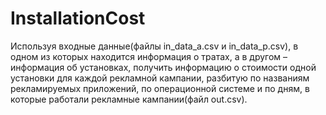 # InstallationCost
Используя входные данные(файлы in_data_a.csv и in_data_p.csv), в одном из которых находится информация о тратах, а в другом – информация об установках, получить информацию о стоимости одной установки для каждой рекламной кампании, разбитую по названиям рекламируемых приложений, по операционной системе и по дням, в которые работали рекламные кампании(файл out.csv).
